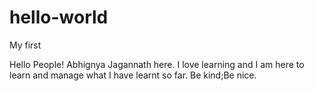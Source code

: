 # hello-world
My first

Hello People! 
Abhignya Jagannath here. I love learning and I am here to learn and manage what I have learnt so far. 
Be kind;Be nice. 
